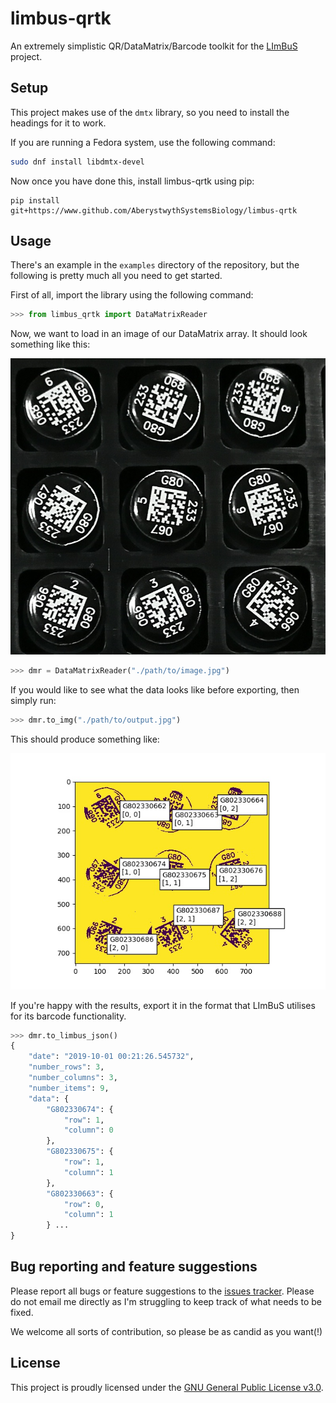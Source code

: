 # limbus-qrtk

An extremely simplistic QR/DataMatrix/Barcode toolkit for the [LImBuS](https://www.github.com/AberystwythSystemsBiology/limbus/) project.

## Setup

This project makes use of the ```dmtx``` library, so you need to install the headings for it to work.

If you are running a Fedora system, use the following command:

```bash
sudo dnf install libdmtx-devel
```

Now once you have done this, install limbus-qrtk using pip:

```
pip install git+https://www.github.com/AberystwythSystemsBiology/limbus-qrtk
```

## Usage

There's an example in the ```examples``` directory of the repository, but the following is pretty much all you need to get started.

First of all, import the library using the following command:

```python
>>> from limbus_qrtk import DataMatrixReader
```

Now, we want to load in an image of our DataMatrix array. It should look something like this:

<img src="examples/datamatrix_example.jpeg" max-width="350px">

```python
>>> dmr = DataMatrixReader("./path/to/image.jpg")
```

If you would like to see what the data looks like before exporting, then simply run:

```python
>>> dmr.to_img("./path/to/output.jpg")
```

This should produce something like:

<img src="examples/datamatrix_prep.jpg" max-width="350px">

If you're happy with the results, export it in the format that LImBuS utilises for its barcode functionality.


```python
>>> dmr.to_limbus_json()
{
    "date": "2019-10-01 00:21:26.545732",
    "number_rows": 3,
    "number_columns": 3,
    "number_items": 9,
    "data": {
        "G802330674": {
            "row": 1,
            "column": 0
        },
        "G802330675": {
            "row": 1,
            "column": 1
        },
        "G802330663": {
            "row": 0,
            "column": 1
        } ...
}
```

## Bug reporting and feature suggestions

Please report all bugs or feature suggestions to the [issues tracker](https://www.github.com/AberystwythSystemsBiology/limbus-qrtk/issues). Please do not email me directly as I'm struggling to keep track of what needs to be fixed.

We welcome all sorts of contribution, so please be as candid as you want(!)

## License

This project is proudly licensed under the [GNU General Public License v3.0](https://raw.githubusercontent.com/AberystwythSystemsBiology/limbus-qrtk/LICENSE).

